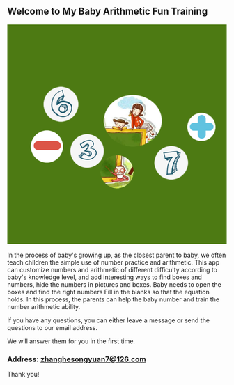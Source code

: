 ## Welcome to My Baby Arithmetic Fun Training

![Image](icon-1024.png)

In the process of baby's growing up, as the closest parent to baby, we often teach children the simple use of number practice and arithmetic. This app can customize numbers and arithmetic of different difficulty according to baby's knowledge level, and add interesting ways to find boxes and numbers, hide the numbers in pictures and boxes. Baby needs to open the boxes and find the right numbers Fill in the blanks so that the equation holds. In this process, the parents can help the baby number and train the number arithmetic ability.


If you have any questions, you can either leave a message or send the questions to our email address.

We will answer them for you in the first time.

### Address: zhanghesongyuan7@126.com

Thank you!
